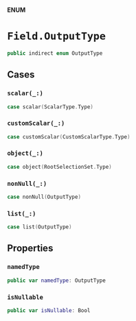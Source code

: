 **ENUM**

# `Field.OutputType`

```swift
public indirect enum OutputType
```

## Cases
### `scalar(_:)`

```swift
case scalar(ScalarType.Type)
```

### `customScalar(_:)`

```swift
case customScalar(CustomScalarType.Type)
```

### `object(_:)`

```swift
case object(RootSelectionSet.Type)
```

### `nonNull(_:)`

```swift
case nonNull(OutputType)
```

### `list(_:)`

```swift
case list(OutputType)
```

## Properties
### `namedType`

```swift
public var namedType: OutputType
```

### `isNullable`

```swift
public var isNullable: Bool
```
